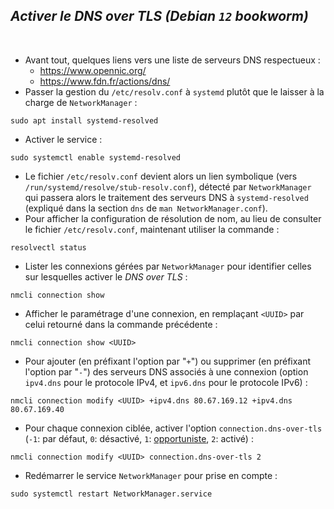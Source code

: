 ***Activer le DNS over TLS  (Debian `12` *bookworm*)***
---
<br />

- Avant tout, quelques liens vers une liste de serveurs DNS respectueux :
  - https://www.opennic.org/
  - https://www.fdn.fr/actions/dns/
- Passer la gestion du `/etc/resolv.conf` à `systemd` plutôt que le laisser à la charge de `NetworkManager` :
```
sudo apt install systemd-resolved
```
- Activer le service :
```
sudo systemctl enable systemd-resolved
```
- Le fichier `/etc/resolv.conf` devient alors un lien symbolique (vers `/run/systemd/resolve/stub-resolv.conf`), détecté par `NetworkManager` qui passera alors le traitement des serveurs DNS à `systemd-resolved` (expliqué dans la section `dns` de `man NetworkManager.conf`).  
- Pour afficher la configuration de résolution de nom, au lieu de consulter le fichier `/etc/resolv.conf`, maintenant utiliser la commande :
```
resolvectl status
```
- Lister les connexions gérées par `NetworkManager` pour identifier celles sur lesquelles activer le *DNS over TLS* :
```
nmcli connection show
```
- Afficher le paramétrage d'une connexion, en remplaçant `<UUID>` par celui retourné dans la commande précédente :
```
nmcli connection show <UUID>
```
- Pour ajouter (en préfixant l'option par "`+`") ou supprimer (en préfixant l'option par "`-`") des serveurs DNS associés à une connexion (option `ipv4.dns` pour le protocole IPv4, et `ipv6.dns` pour le protocole IPv6) :
```
nmcli connection modify <UUID> +ipv4.dns 80.67.169.12 +ipv4.dns 80.67.169.40
```
- Pour chaque connexion ciblée, activer l'option `connection.dns-over-tls` (`-1`: par défaut, `0`: désactivé, `1`: [opportuniste](https://gitlab.freedesktop.org/NetworkManager/NetworkManager/-/issues/258#note_444510), `2`: activé) :
```
nmcli connection modify <UUID> connection.dns-over-tls 2
```
- Redémarrer le service `NetworkManager` pour prise en compte :
```
sudo systemctl restart NetworkManager.service
```
